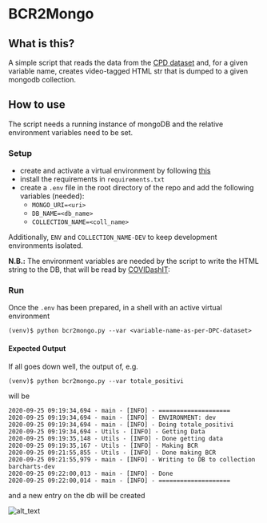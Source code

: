 # BCR2Mongo

## What is this?
A simple script that reads the data from the [CPD dataset](https://github.com/pcm-dpc/COVID-19)
and, for a given variable name, creates video-tagged HTML str that is dumped to 
a given mongodb collection. 

## How to use  

The script needs a running instance of mongoDB and the relative environment
variables need to be set.

### Setup 
* create and activate a virtual environment by following [this](https://packaging.python.org/guides/installing-using-pip-and-virtual-environments/)
* install the requirements in `requirements.txt`
* create a `.env` file in the root directory of the repo and add the following
variables (needed):
    - `MONGO_URI=<uri>`
    - `DB_NAME=<db_name>`
    - `COLLECTION_NAME=<coll_name>`
    
Additionally, `ENV` and `COLLECTION_NAME-DEV` to keep development environments
isolated. 

**N.B.:** The environment variables are needed by the script to write the HTML string 
to the DB, that will be read by [COVIDashIT](https://github.com/fabriziomiano/covidashit): 

### Run

Once the `.env` has been prepared, in a shell with an active virtual environment  

```(venv)$ python bcr2mongo.py --var <variable-name-as-per-DPC-dataset>```


#### Expected Output

If all goes down well, the output of, e.g.

```(venv)$ python bcr2mongo.py --var totale_positivi```
 
will be 

```
2020-09-25 09:19:34,694 - main - [INFO] - ====================
2020-09-25 09:19:34,694 - main - [INFO] - ENVIRONMENT: dev
2020-09-25 09:19:34,694 - main - [INFO] - Doing totale_positivi
2020-09-25 09:19:34,694 - Utils - [INFO] - Getting Data
2020-09-25 09:19:35,148 - Utils - [INFO] - Done getting data
2020-09-25 09:19:35,167 - Utils - [INFO] - Making BCR
2020-09-25 09:21:55,855 - Utils - [INFO] - Done making BCR
2020-09-25 09:21:55,979 - main - [INFO] - Writing to DB to collection barcharts-dev
2020-09-25 09:22:00,013 - main - [INFO] - Done
2020-09-25 09:22:00,014 - main - [INFO] - ====================
```

and a new entry on the db will be created

![alt_text](https://raw.githubusercontent.com/fabriziomiano/barchartrace2mongo/master/imgs/example-doc.png)
